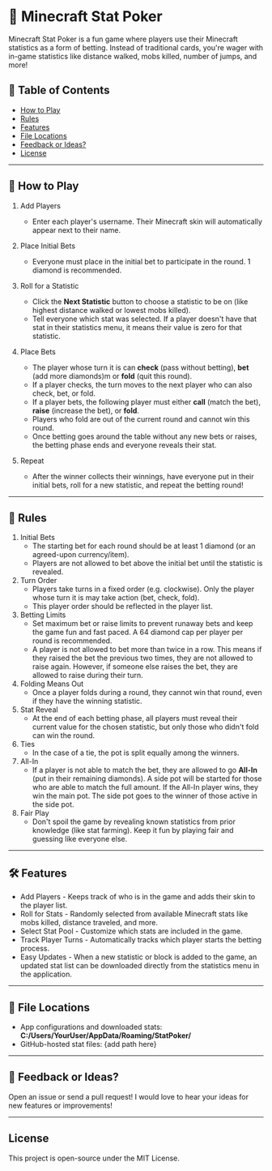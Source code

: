 # 🎲 Minecraft Stat Poker
Minecraft Stat Poker is a fun game where players use their Minecraft statistics as a form of betting. Instead of traditional cards, you're wager with in-game statistics like distance walked, mobs killed, number of jumps, and more!

## 📔 Table of Contents
- [How to Play](#-how-to-play)
- [Rules](#-rules)
- [Features](#-features)
- [File Locations](#-file-locations)
- [Feedback or Ideas?](#-feedback-or-ideas)
- [License](#license)

---

## 🎰 How to Play
1. Add Players
   - Enter each player's username. Their Minecraft skin will automatically appear next to their name.
  
2. Place Initial Bets
   - Everyone must place in the initial bet to participate in the round. 1 diamond is recommended.
     
2. Roll for a Statistic
   - Click the **Next Statistic** button to choose a statistic to be on (like highest distance walked or lowest mobs killed).
   - Tell everyone which stat was selected. If a player doesn't have that stat in their statistics menu, it means their value is zero for that statistic.
     
3. Place Bets
   - The player whose turn it is can **check** (pass without betting), **bet** (add more diamonds)m or **fold** (quit this round).
   - If a player checks, the turn moves to the next player who can also check, bet, or fold.
   - If a player bets, the following player must either **call** (match the bet), **raise** (increase the bet), or **fold**.
   - Players who fold are out of the current round and cannot win this round.
   - Once betting goes around the table without any new bets or raises, the betting phase ends and everyone reveals their stat.
     
4. Repeat
   - After the winner collects their winnings, have everyone put in their initial bets, roll for a new statistic, and repeat the betting round!

---

## 📜 Rules
1. Initial Bets
   - The starting bet for each round should be at least 1 diamond (or an agreed-upon currency/item).
   - Players are not allowed to bet above the initial bet until the statistic is revealed.
2. Turn Order
   - Players take turns in a fixed order (e.g. clockwise). Only the player whose turn it is may take action (bet, check, fold).
   - This player order should be reflected in the player list.
3. Betting Limits
   - Set maximum bet or raise limits to prevent runaway bets and keep the game fun and fast paced. A 64 diamond cap per player per round is recommended.
   - A player is not allowed to bet more than twice in a row. This means if they raised the bet the previous two times, they are not allowed to raise again. However, if someone else raises the bet, they are allowed to raise during their turn.
4. Folding Means Out
   - Once a player folds during a round, they cannot win that round, even if they have the winning statistic.
5. Stat Reveal
   - At the end of each betting phase, all players must reveal their current value for the chosen statistic, but only those who didn't fold can win the round.
6. Ties
   - In the case of a tie, the pot is split equally among the winners.
7. All-In
   - If a player is not able to match the bet, they are allowed to go **All-In** (put in their remaining diamonds). A side pot will be started for those who are able to match the full amount. If the All-In player wins, they win the main pot. The side pot goes to the winner of those active in the side pot.
8. Fair Play
   - Don't spoil the game by revealing known statistics from prior knowledge (like stat farming). Keep it fun by playing fair and guessing like everyone else.
---

## 🛠 Features
- Add Players - Keeps track of who is in the game and adds their skin to the player list.
- Roll for Stats - Randomly selected from available Minecraft stats like mobs killed, distance traveled, and more.
- Select Stat Pool - Customize which stats are included in the game.
- Track Player Turns - Automatically tracks which player starts the betting process.
- Easy Updates - When a new statistic or block is added to the game, an updated stat list can be downloaded directly from the statistics menu in the application.

---

## 📂 File Locations
- App configurations and downloaded stats: **C:/Users/YourUser/AppData/Roaming/StatPoker/**
- GitHub-hosted stat files: {add path here}

---

## 💬 Feedback or Ideas?
Open an issue or send a pull request!
I would love to hear your ideas for new features or improvements!

---

## License
This project is open-source under the MIT License.
